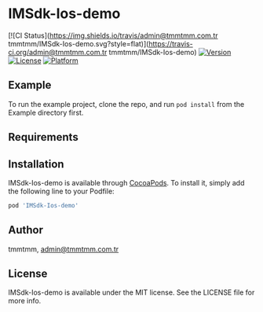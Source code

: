 # IMSdk-Ios-demo

[![CI Status](https://img.shields.io/travis/admin@tmmtmm.com.tr tmmtmm/IMSdk-Ios-demo.svg?style=flat)](https://travis-ci.org/admin@tmmtmm.com.tr tmmtmm/IMSdk-Ios-demo)
[![Version](https://img.shields.io/cocoapods/v/IMSdk-Ios-demo.svg?style=flat)](https://cocoapods.org/pods/IMSdk-Ios-demo)
[![License](https://img.shields.io/cocoapods/l/IMSdk-Ios-demo.svg?style=flat)](https://cocoapods.org/pods/IMSdk-Ios-demo)
[![Platform](https://img.shields.io/cocoapods/p/IMSdk-Ios-demo.svg?style=flat)](https://cocoapods.org/pods/IMSdk-Ios-demo)

## Example

To run the example project, clone the repo, and run `pod install` from the Example directory first.

## Requirements

## Installation

IMSdk-Ios-demo is available through [CocoaPods](https://cocoapods.org). To install
it, simply add the following line to your Podfile:

```ruby
pod 'IMSdk-Ios-demo'
```

## Author

tmmtmm, admin@tmmtmm.com.tr

## License

IMSdk-Ios-demo is available under the MIT license. See the LICENSE file for more info.
